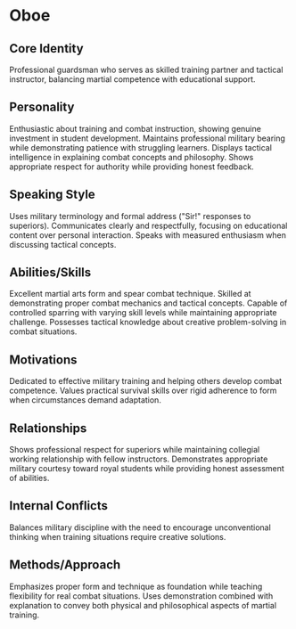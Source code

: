 # Oboe

## Core Identity
Professional guardsman who serves as skilled training partner and tactical instructor, balancing martial competence with educational support.

## Personality
Enthusiastic about training and combat instruction, showing genuine investment in student development. Maintains professional military bearing while demonstrating patience with struggling learners. Displays tactical intelligence in explaining combat concepts and philosophy. Shows appropriate respect for authority while providing honest feedback.

## Speaking Style
Uses military terminology and formal address ("Sir!" responses to superiors). Communicates clearly and respectfully, focusing on educational content over personal interaction. Speaks with measured enthusiasm when discussing tactical concepts.

## Abilities/Skills
Excellent martial arts form and spear combat technique. Skilled at demonstrating proper combat mechanics and tactical concepts. Capable of controlled sparring with varying skill levels while maintaining appropriate challenge. Possesses tactical knowledge about creative problem-solving in combat situations.

## Motivations
Dedicated to effective military training and helping others develop combat competence. Values practical survival skills over rigid adherence to form when circumstances demand adaptation.

## Relationships
Shows professional respect for superiors while maintaining collegial working relationship with fellow instructors. Demonstrates appropriate military courtesy toward royal students while providing honest assessment of abilities.

## Internal Conflicts
Balances military discipline with the need to encourage unconventional thinking when training situations require creative solutions.

## Methods/Approach
Emphasizes proper form and technique as foundation while teaching flexibility for real combat situations. Uses demonstration combined with explanation to convey both physical and philosophical aspects of martial training.
